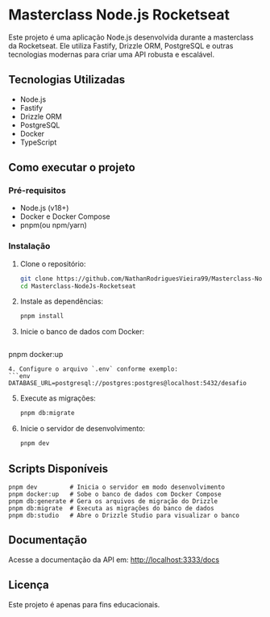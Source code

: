 # Masterclass Node.js Rocketseat

Este projeto é uma aplicação Node.js desenvolvida durante a masterclass da Rocketseat. Ele utiliza Fastify, Drizzle ORM, PostgreSQL e outras tecnologias modernas para criar uma API robusta e escalável.

## Tecnologias Utilizadas
- Node.js
- Fastify
- Drizzle ORM
- PostgreSQL
- Docker
- TypeScript

## Como executar o projeto

### Pré-requisitos
- Node.js (v18+)
- Docker e Docker Compose
- pnpm(ou npm/yarn)

### Instalação
1. Clone o repositório:
   ```bash
   git clone https://github.com/NathanRodriguesVieira99/Masterclass-NodeJs-Rocketseat.git
   cd Masterclass-NodeJs-Rocketseat
   ```
2. Instale as dependências:
   ```bash
   pnpm install
   ```
3. Inicie o banco de dados com Docker:
   ```bash
  pnpm docker:up
   ```
4. Configure o arquivo `.env` conforme exemplo:
   ```env
   DATABASE_URL=postgresql://postgres:postgres@localhost:5432/desafio
   ```
5. Execute as migrações:
   ```bash
   pnpm db:migrate
   ```
6. Inicie o servidor de desenvolvimento:
   ```bash
   pnpm dev
   ```

## Scripts Disponíveis
```
pnpm dev         # Inicia o servidor em modo desenvolvimento
pnpm docker:up   # Sobe o banco de dados com Docker Compose
pnpm db:generate # Gera os arquivos de migração do Drizzle
pnpm db:migrate  # Executa as migrações do banco de dados
pnpm db:studio   # Abre o Drizzle Studio para visualizar o banco
```

## Documentação
Acesse a documentação da API em: [http://localhost:3333/docs](http://localhost:3333/docs)

## Licença
Este projeto é apenas para fins educacionais.
